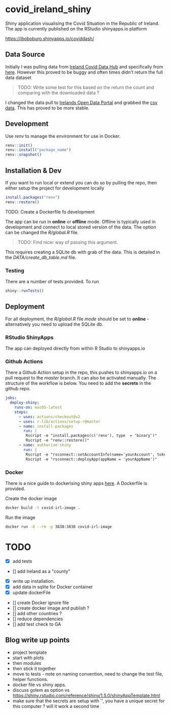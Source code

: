 # covid_ireland_shiny

Shiny application visualising the Covid Situation in the Republic of Ireland. The app is currently published on the RStudio shinyapps.io platform 

https://iboboburo.shinyapps.io/coviddash/

## Data Source

Initially I was pulling data from [Ireland Covid Data Hub](https://covid19ireland-geohive.hub.arcgis.com/) and specifically from [here](https://opendata.arcgis.com/datasets/d9be85b30d7748b5b7c09450b8aede63_0.csv). However this proved to be buggy and often times didn't return the full data dataset 

>TODO: Write some test for this based on the return the count and comparing with the downloaded data ? 

I changed the data pull to [Irelands Open Data Portal](https://data.gov.ie/) and grabbed the [csv data](https://opendata-geohive.hub.arcgis.com/datasets/d9be85b30d7748b5b7c09450b8aede63_0.csv?outSR=%7B%22latestWkid%22%3A3857%2C%22wkid%22%3A102100%7D). This has proved to be more stable. 

## Development

Use _renv_ to manage the environment for use in Docker. 

```r
renv::init()
renv::install("package_name")
renv::snapshot()
```


## Installation & Dev

If you want to run local or extend you can do so by pulling the repo, then either setup the project for development locally

```r
install.packages("renv")
renv::restore()
```

TODO: Create a Dockerfile fo development

The app can be run in **online** or **offline** mode. Offline is typically used in development and connect to local stored version of the data. The option can be changed the *R/global.R* file. 

>TODO: Find nicer way of passing this argument. 

This requires creating a SQLite db with grab of the data. This is detailed in the *DATA/create_db_table.md* file. 

### Testing 

There are a number of tests provided. To run 

```r
shiny::runTests()
```

## Deployment 

For all deployment, the *R/global.R* file *mode* should be set to **online** - alternatively you need to upload the SQLite db. 

### RStudio ShinyApps

The app can deployed directly from within R Studio to shinyapps.io

### Github Actions

There a Github Action setup in the repo, this pushes to shinyapps.io on a pull request to the *master* branch. It can also be activated manually. The structure of the workflow is below. You need to add the **secrets** in the github repo. 

```yaml
jobs:
  deploy-shiny:
    runs-on: macOS-latest
    steps:
      - uses: actions/checkout@v2
      - uses: r-lib/actions/setup-r@master
      - name: install-packages
        run: |
         Rscript -e "install.packages(c('renv'), type  = 'binary')"
         Rscript -e "renv::restore()"
      - name: authorise-shiny
        run: |
         Rscript -e "rsconnect::setAccountInfo(name='yourAccount', token=${{secrets.SHINYAPPS_TOKEN}}, secret=${{secrets.SHINYAPPS_SECRET}})"
         Rscript -e "rsconnect::deployApp(appName = 'yourAppName')"
```

### Docker

There is a nice guide to dockerising shiny apps [here](https://www.statworx.com/ch/blog/how-to-dockerize-shinyapps/). A Dockerfile is provided. 

Create the docker image

```bash
docker build -t covid-irl-image . 
```

Run the image 

```bash
docker run -d --rm -p 3838:3838 covid-irl-image
```

# TODO

- [x] add tests
- [] add Ireland as a "county" 
- [x] write up installation. 
- [x] add data in sqlite for Docker container
- [x] update dockerFile
- [] create Docker ignore file 
- [] create docker image and publish ?
- [] add other countries ?  
- [] reduce dependencies
- [] add test check to GA

## Blog write up points

- project template
- start with plots
- then modules
- then stick it together
- move to tests - note on naming convention, need to change the test file, helper functions. 
- docker file vs shiny apps.  
- discuss golem as option vs https://shiny.rstudio.com/reference/shiny/1.5.0/shinyAppTemplate.html
- make sure that the secrets are setup with '', you have a unique secret for this computer ? will it work a second time 